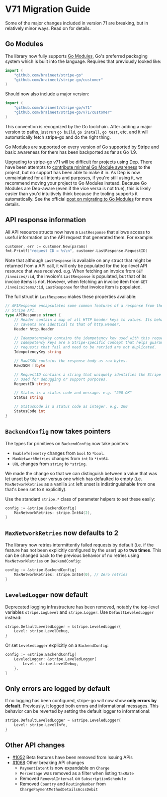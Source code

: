 # V71 Migration Guide

Some of the major changes included in version 71 are breaking, but in relatively minor ways. Read on for details.

## Go Modules

The library now fully supports [Go Modules](https://github.com/golang/go/wiki/Modules), Go's preferred packaging system which is built into the language. Requires that previously looked like:

``` go
import (
    "github.com/braineet/stripe-go"
    "github.com/braineet/stripe-go/customer"
)
```

Should now also include a major version:

``` go
import (
    "github.com/braineet/stripe-go/v71"
    "github.com/braineet/stripe-go/v71/customer"
)
```

This convention is recognized by the Go toolchain. After adding a major version to paths, just run `go build`, `go install`, `go test`, etc. and it will automatically fetch stripe-go and do the right thing.

Go Modules are supported on every version of Go supported by Stripe and basic awareness for them has been backported as far as Go 1.9.

Upgrading to stripe-go v71 will be difficult for projects using [Dep](https://github.com/golang/dep). There have been attempts to [contribute minimal Go Module awareness](https://github.com/golang/dep/pull/1963) to the project, but no support has been able to make it in. As Dep is now unmaintained for all intents and purposes, if you're still using it, we recommend moving your project to Go Modules instead. Because Go Modules are Dep-aware (even if the vice versa is not true), this is likely easier than you'd intuitively think because the tooling supports it automatically. See the official [post on migrating to Go Modules](https://blog.golang.org/migrating-to-go-modules) for more details.

## API response information

All API resource structs now have a `LastResponse` that allows access to useful information on the API request that generated them. For example:

``` go
customer, err := customer.New(params)
fmt.Printf("request ID = %s\n", customer.LastResponse.RequestID)
```

Note that although `LastResponse` is available on any struct that might be returned from a API call, it will only be populated for the top-level API resource that was received. e.g. When fetching an invoice from `GET /invoices/:id`, the invoice's `LastResponse` is populated, but that of its invoice items is not. However, when fetching an invoice item from `GET /invoiceitems/:id`, `LastResponse` for that invoice item is populated.

The full struct in `LastResponse` makes these properties available:

``` go
// APIResponse encapsulates some common features of a response from the
// Stripe API.
type APIResponse struct {
	// Header contain a map of all HTTP header keys to values. Its behavior and
	// caveats are identical to that of http.Header.
	Header http.Header

	// IdempotencyKey contains the idempotency key used with this request.
	// Idempotency keys are a Stripe-specific concept that helps guarantee that
	// requests that fail and need to be retried are not duplicated.
	IdempotencyKey string

	// RawJSON contains the response body as raw bytes.
	RawJSON []byte

	// RequestID contains a string that uniquely identifies the Stripe request.
	// Used for debugging or support purposes.
	RequestID string

	// Status is a status code and message. e.g. "200 OK"
	Status string

	// StatusCode is a status code as integer. e.g. 200
	StatusCode int
}
```

## `BackendConfig` now takes pointers

The types for primitives on `BackendConfig` now take pointers:

* `EnableTelemetry` changes from `bool` to `*bool`.
* `MaxNetworkRetries` changes from `int` to `*int64`.
* `URL` changes from `string` to `*string`.

We made the change so that we can distinguish between a value that was let unset by the user versus one which has defaulted to empty (i.e. `MaxNetworkRetries` as a vanilla `int` left unset is indistinguishable from one that's been set to `0` explicitly).

Use the standard `stripe.*` class of parameter helpers to set these easily:

``` go
config := &stripe.BackendConfig{
    MaxNetworkRetries: stripe.Int64(2),
}
```

## `MaxNetworkRetries` now defaults to 2

The library now retries intermittently failed requests by default (i.e. if the feature has not been explicitly configured by the user) up to **two times**. This can be changed back to the previous behavior of no retries using `MaxNetworkRetries` on `BackendConfig`:

``` go
config := &stripe.BackendConfig{
    MaxNetworkRetries: stripe.Int64(0), // Zero retries
}
```

## `LeveledLogger` now default

Deprecated logging infrastructure has been removed, notably the top-level variables `stripe.LogLevel` and `stripe.Logger`. Use `DefaultLeveledLogger` instead:

``` go
stripe.DefaultLeveledLogger = &stripe.LeveledLogger{
    Level: stripe.LevelDebug,
}
```

Or set `LeveledLogger` explicitly on a `BackendConfig`:

``` go
config := &stripe.BackendConfig{
    LeveledLogger: &stripe.LeveledLogger{
        Level: stripe.LevelDebug,
    },
}
```

## Only errors are logged by default

If no logging has been configured, stripe-go will now show **only errors by default**. Previously, it logged both errors and informational messages. This behavior can be reverted by setting the default logger to informational:

``` go
stripe.DefaultLeveledLogger = &stripe.LeveledLogger{
    Level: stripe.LevelInfo,
}
```

## Other API changes

* [#1052](https://github.com/braineet/stripe-go/pull/1052) Beta features have been removed from Issuing APIs
* [#1068](https://github.com/braineet/stripe-go/pull/1068) Other breaking API changes
    * `PaymentIntent` is now expandable on `Charge`
    * `Percentage` was removed as a filter when listing `TaxRate`
    * Removed `RenewalInterval` on `SubscriptionSchedule`
    * Removed `Country` and `RoutingNumber` from `ChargePaymentMethodDetailsAcssDebit`
